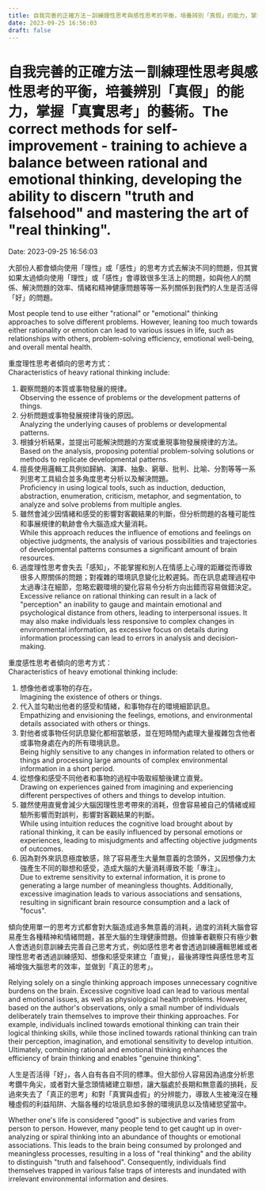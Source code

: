 ```yaml
---
title: 自我完善的正確方法－訓練理性思考與感性思考的平衡，培養辨別「真假」的能力，掌握「真實思考」的藝術。The correct methods for self-improvement - training to achieve a balance between rational and emotional thinking, developing the ability to discern "truth and falsehood" and mastering the art of "real thinking". 
date: 2023-09-25 16:56:03 
draft: false
---
```

# 自我完善的正確方法－訓練理性思考與感性思考的平衡，培養辨別「真假」的能力，掌握「真實思考」的藝術。The correct methods for self-improvement - training to achieve a balance between rational and emotional thinking, developing the ability to discern "truth and falsehood" and mastering the art of "real thinking".
Date: 2023-09-25 16:56:03

<!-- wp:paragraph -->
<p>大部份人都會傾向使用「理性」或「感性」的思考方式去解決不同的問題，但其實如果太過傾向使用「理性」或「感性」會導致很多生活上的問題，如與他人的關係、解決問題的效率、情緒和精神健康問題等等一系列關係到我們的人生是否活得「好」的問題。</p>
<!-- /wp:paragraph -->

<!-- wp:paragraph -->
<p>Most people tend to use either "rational" or "emotional" thinking approaches to solve different problems. However, leaning too much towards either rationality or emotion can lead to various issues in life, such as relationships with others, problem-solving efficiency, emotional well-being, and overall mental health.</p>
<!-- /wp:paragraph -->

<!-- wp:paragraph -->
<p>重度理性思考者傾向的思考方式：<br>Characteristics of heavy rational thinking include:</p>
<!-- /wp:paragraph -->

<!-- wp:list {"ordered":true} -->
<ol><!-- wp:list-item -->
<li>觀察問題的本質或事物發展的規律。<br>Observing the essence of problems or the development patterns of things.<br></li>
<!-- /wp:list-item -->

<!-- wp:list-item -->
<li>分析問題或事物發展規律背後的原因。<br>Analyzing the underlying causes of problems or developmental patterns.<br></li>
<!-- /wp:list-item -->

<!-- wp:list-item -->
<li>根據分析結果，並提出可能解決問題的方案或重現事物發展規律的方法。<br>Based on the analysis, proposing potential problem-solving solutions or methods to replicate developmental patterns.<br></li>
<!-- /wp:list-item -->

<!-- wp:list-item -->
<li>擅長使用邏輯工具例如歸納、演譯、抽象、窮舉、批判、比喻、分割等等一系列思考工具組合並多角度思考分析以及解決問題。<br>Proficiency in using logical tools, such as induction, deduction, abstraction, enumeration, criticism, metaphor, and segmentation, to analyze and solve problems from multiple angles.<br></li>
<!-- /wp:list-item -->

<!-- wp:list-item -->
<li>雖然會減少因情緒和感受的影響對客觀結果的判斷，但分析問題的各種可能性和事展規律的軌跡會令大腦造成大量消耗。<br>While this approach reduces the influence of emotions and feelings on objective judgments, the analysis of various possibilities and trajectories of developmental patterns consumes a significant amount of brain resources.&nbsp;<br></li>
<!-- /wp:list-item -->

<!-- wp:list-item -->
<li>過度理性思考會失去「感知」，不能掌握和別人在情感上心理的距離從而導致很多人際關係的問題；對複雜的環境訊息變化比較遲鈍。而在訊息處理過程中太過專注在細節，忽略宏觀環境的變化容易令分析方向出錯而容易做錯決定。<br>Excessive reliance on rational thinking can result in a lack of "perception" an inability to gauge and maintain emotional and psychological distance from others, leading to interpersonal issues. It may also make individuals less responsive to complex changes in environmental information, as excessive focus on details during information processing can lead to errors in analysis and decision-making.</li>
<!-- /wp:list-item --></ol>
<!-- /wp:list -->

<!-- wp:paragraph -->
<p>重度感性思考者傾向的思考方式：<br>Characteristics of heavy emotional thinking include:</p>
<!-- /wp:paragraph -->

<!-- wp:list {"ordered":true} -->
<ol><!-- wp:list-item -->
<li>想像他者或事物的存在。<br>Imagining the existence of others or things.<br></li>
<!-- /wp:list-item -->

<!-- wp:list-item -->
<li>代入並勾勒出他者的感受和情緒，和事物存在的環境細節訊息。<br>Empathizing and envisioning the feelings, emotions, and environmental details associated with others or things.<br></li>
<!-- /wp:list-item -->

<!-- wp:list-item -->
<li>對他者或事物任何訊息變化都相當敏感，並在短時間內處理大量複雜包含他者或事物身處在內的所有環境訊息。<br>Being highly sensitive to any changes in information related to others or things and processing large amounts of complex environmental information in a short period.<br></li>
<!-- /wp:list-item -->

<!-- wp:list-item -->
<li>從想像和感受不同他者和事物的過程中吸取經驗後建立直覺。<br>Drawing on experiences gained from imagining and experiencing different perspectives of others and things to develop intuition.<br></li>
<!-- /wp:list-item -->

<!-- wp:list-item -->
<li>雖然使用直覺會減少大腦因理性思考帶來的消耗，但會容易被自己的情緒或經驗所影響而對誤判，影響對客觀結果的判斷。<br>While using intuition reduces the cognitive load brought about by rational thinking, it can be easily influenced by personal emotions or experiences, leading to misjudgments and affecting objective judgments of outcomes.<br></li>
<!-- /wp:list-item -->

<!-- wp:list-item -->
<li>因為對外來訊息極度敏感，除了容易產生大量無意義的念頭外，又因想像力太強產生不同的聯想和感受，造成大腦的大量消耗導致不能「專注」。<br>Due to extreme sensitivity to external information, it is prone to generating a large number of meaningless thoughts. Additionally, excessive imagination leads to various associations and sensations, resulting in significant brain resource consumption and a lack of "focus".</li>
<!-- /wp:list-item --></ol>
<!-- /wp:list -->

<!-- wp:paragraph -->
<p>傾向使用單一的思考方式都會對大腦造成過多無意義的消耗，過度的消耗大腦會容易產生各種精神和情緒問題，甚至大腦的生理健康問題。但據筆者觀察只有極少數人會透過刻意訓練去完善自己思考方式，例如感性思考者會透過訓練邏輯思維或者理性思考者透過訓練感知、想像和感受來建立「直覺」，最後將理性與感性思考互補增強大腦思考的效率，並做到「真正的思考」。</p>
<!-- /wp:paragraph -->

<!-- wp:paragraph -->
<p>Relying solely on a single thinking approach imposes unnecessary cognitive burdens on the brain. Excessive cognitive load can lead to various mental and emotional issues, as well as physiological health problems. However, based on the author's observations, only a small number of individuals deliberately train themselves to improve their thinking approaches. For example, individuals inclined towards emotional thinking can train their logical thinking skills, while those inclined towards rational thinking can train their perception, imagination, and emotional sensitivity to develop intuition. Ultimately, combining rational and emotional thinking enhances the efficiency of brain thinking and enables "genuine thinking".</p>
<!-- /wp:paragraph -->

<!-- wp:paragraph -->
<p>人生是否活得「好」，各人自有各自不同的標準。但大部份人容易因為過度分析思考鑽牛角尖，或者對大量念頭情緒建立聯想，讓大腦處於長期和無意義的損耗，反過來失去了「真正的思考」和對「真實與虛假」的分辨能力，導致人生被淹沒在種種虛假的利益陷阱、大腦各種的垃圾訊息如多餘的環境訊息以及情緒慾望當中。</p>
<!-- /wp:paragraph -->

<!-- wp:paragraph -->
<p>Whether one's life is considered "good" is subjective and varies from person to person. However, many people tend to get caught up in over-analyzing or spiral thinking into an abundance of thoughts or emotional associations. This leads to the brain being consumed by prolonged and meaningless processes, resulting in a loss of "real thinking" and the ability to distinguish "truth and falsehood". Consequently, individuals find themselves trapped in various false traps of interests and inundated with irrelevant environmental information and desires.</p>
<!-- /wp:paragraph -->
